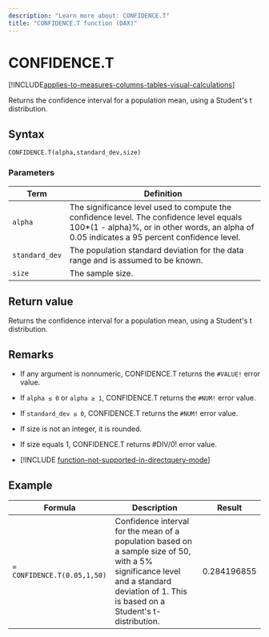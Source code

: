```yaml
---
description: "Learn more about: CONFIDENCE.T"
title: "CONFIDENCE.T function (DAX)"
---
```

# CONFIDENCE.T

[!INCLUDE[applies-to-measures-columns-tables-visual-calculations](includes/applies-to-measures-columns-tables-visual-calculations.md)]

Returns the confidence interval for a population mean, using a Student's t distribution.

## Syntax

```dax
CONFIDENCE.T(alpha,standard_dev,size)
```

### Parameters

|Term|Definition|
|--------|--------------|
|`alpha`|The significance level used to compute the confidence level. The confidence level equals 100*(1 - alpha)%, or in other words, an alpha of 0.05 indicates a 95 percent confidence level.|
|`standard_dev`|The population standard deviation for the data range and is assumed to be known.|
|`size`|The sample size.|

## Return value

Returns the confidence interval for a population mean, using a Student's t distribution.

## Remarks

- If any argument is nonnumeric, CONFIDENCE.T returns the `#VALUE!` error value.

- If `alpha ≤ 0` or `alpha ≥ 1`, CONFIDENCE.T returns the `#NUM!` error value.

- If `standard_dev ≤ 0`, CONFIDENCE.T returns the `#NUM!` error value.

- If size is not an integer, it is rounded.

- If size equals 1, CONFIDENCE.T returns #DIV/0! error value.

- [!INCLUDE [function-not-supported-in-directquery-mode](includes/function-not-supported-in-directquery-mode.md)]

## Example

|Formula|Description|Result|
|-----------|---------------|----------|
|`= CONFIDENCE.T(0.05,1,50)`|Confidence interval for the mean of a population based on a sample size of 50, with a 5% significance level and a standard deviation of 1. This is based on a Student's t-distribution.|0.284196855|
